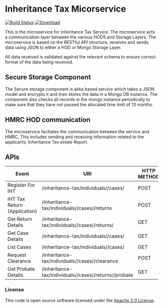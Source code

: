 # Inheritance Tax Micorservice

[![Build Status](https://travis-ci.org/hmrc/iht.svg?branch=master)](https://travis-ci.org/hmrc/iht) [![Download](https://api.bintray.com/packages/hmrc/releases/iht/images/download.svg)](https://bintray.com/hmrc/releases/iht/_latestVersion)

This is the microservice for Inheritance Tax Service. The microservice acts a communication layer between the various HODS and Storage Layers. The microservice is based on the RESTful API structure, receives and sends data using JSON to either a HOD or Mongo Storage Layer.

All data received is validated against the relevant schema to ensure correct format of the data being received.

## Secure Storage Component

The Secure storage component is akka based service which takes a JSON model and encrypts it and then stores the data in a Mongo DB Instance. The component also checks all records in the mongo instance periodically to make sure that they have not passed the allocated time limit of 13 months.

## HMRC HOD communication

The microservice faciliates the communication between the service and HMRC. This includes sending and receiving information related to the applicants, Inheritance Tax estate Report.

## APIs

| Event | URI | HTTP METHOD | Request Body | Response Body |
|---|---|---|---|---|
| Register For IHT | /inheritance-tax/individuals/<NINO>/cases/ | POST | YES | YES |
| IHT Tax Return (Application) | /inheritance-tax/individuals/<NINO>/cases/<IHTref>/returns | POST | YES | YES |
| Get Return Details | /inheritance-tax/individuals/<NINO>/cases/<IHTref>/returns/<returnId> | GET | NO | YES |
| Get Case Details | /inheritance-tax/individuals/<NINO>/cases/<IHTref> | GET | NO | YES |
| List Cases | /inheritance-tax/individuals/<NINO>/cases/ | GET | NO | YES |
| Request Clearance | /inheritance-tax/individuals/<NINO>/cases/<IHTref>/clearance | POST | YES | YES |
| Get Probate Details | /inheritance-tax/individuals/<NINO>/cases/<IHTref>/returns/<returnId>/probate | GET |	NO |	YES |

### License

This code is open source software licensed under the [Apache 2.0 License]("http://www.apache.org/licenses/LICENSE-2.0.html").
